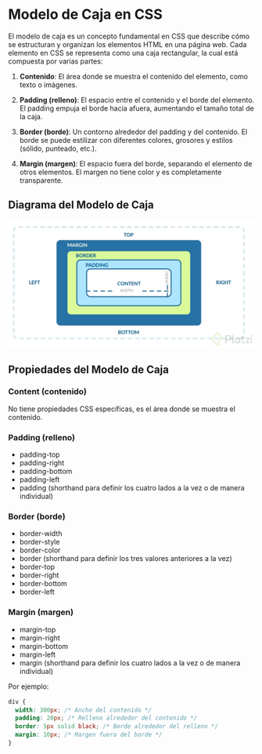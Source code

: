 # Modelo de Caja en CSS

El modelo de caja es un concepto fundamental en CSS que describe cómo se estructuran y organizan los elementos HTML en una página web. Cada elemento en CSS se representa como una caja rectangular, la cual está compuesta por varias partes:

1.  **Contenido**: El área donde se muestra el contenido del elemento, como texto o imágenes.

2.  **Padding (relleno)**: El espacio entre el contenido y el borde del elemento. El padding empuja el borde hacia afuera, aumentando el tamaño total de la caja.

3.  **Border (borde)**: Un contorno alrededor del padding y del contenido. El borde se puede estilizar con diferentes colores, grosores y estilos (sólido, punteado, etc.).

4.  **Margin (margen)**: El espacio fuera del borde, separando el elemento de otros elementos. El margen no tiene color y es completamente transparente.

## Diagrama del Modelo de Caja

![modelo de caja](imgs/modelo-caja.webp)

## Propiedades del Modelo de Caja

### Content (contenido)

No tiene propiedades CSS específicas, es el área donde se muestra el contenido.

### Padding (relleno)

- padding-top
- padding-right
- padding-bottom
- padding-left
- padding (shorthand para definir los cuatro lados a la vez o de manera individual)

### Border (borde)

- border-width
- border-style
- border-color
- border (shorthand para definir los tres valores anteriores a la vez)
- border-top
- border-right
- border-bottom
- border-left

### Margin (margen)

- margin-top
- margin-right
- margin-bottom
- margin-left
- margin (shorthand para definir los cuatro lados a la vez o de manera individual)

Por ejemplo:

```css
div {
  width: 300px; /* Ancho del contenido */
  padding: 20px; /* Relleno alrededor del contenido */
  border: 5px solid black; /* Borde alrededor del relleno */
  margin: 10px; /* Margen fuera del borde */
}
```
